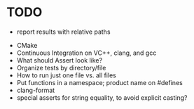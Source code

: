 # TODO
* report results with relative paths

- CMake
- Continuous Integration on VC++, clang, and gcc
- What should Assert look like?
- Organize tests by directory/file
- How to run just one file vs. all files
- Put functions in a namespace; product name on #defines
- clang-format
- special asserts for string equality, to avoid explicit casting?